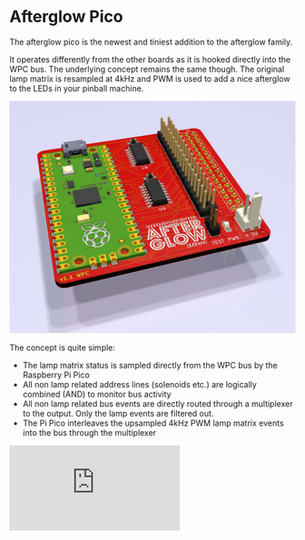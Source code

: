 # Afterglow Pico
The afterglow pico is the newest and tiniest addition to the afterglow family.

It operates differently from the other boards as it is hooked directly into the WPC bus. The underlying concept remains the same though. The original lamp matrix is resampled at 4kHz and PWM is used to add a nice afterglow to the LEDs in your pinball machine.

![afterglow_pico](https://github.com/bitfieldlabs/afterglow_pico/blob/master/docs/pcb_v11_render.jpg "Afterglow Pico")

The concept is quite simple:
* The lamp matrix status is sampled directly from the WPC bus by the Raspberry Pi Pico
* All non lamp related address lines (solenoids etc.) are logically combined (AND) to monitor bus activity
* All non lamp related bus events are directly routed through a multiplexer to the output. Only the lamp events are filtered out.
* The Pi Pico interleaves the upsampled 4kHz PWM lamp matrix events into the bus through the multiplexer

![Afterglow Pico Schematic](https://github.com/bitfieldlabs/afterglow_pico/blob/master/pcb_v11/afterglow_pico.pdf "Afterglow Pico Schematic")
